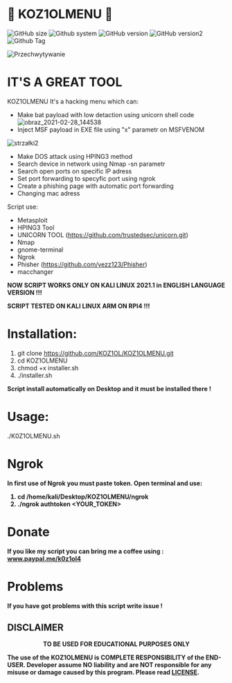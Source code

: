 # 🔑 KOZ1OLMENU 🔑

![GitHub size](https://img.shields.io/github/languages/code-size/kozixpompa/KOZ1OLMENU)
![Github system](https://img.shields.io/badge/Platform-Linux-red)
![GitHub version](https://img.shields.io/badge/System-Kali%20Linux-red)
![GitHub version2](https://img.shields.io/badge/System-Kali%20Linux%20ARM-red)
![Github Tag](https://img.shields.io/badge/-MULTITOOL-blueviolet)

![Przechwytywanie](https://user-images.githubusercontent.com/51675112/111207235-a1899080-85c9-11eb-9c69-8a3c54d12b2a.PNG)

# IT'S A GREAT TOOL

KOZ1OLMENU It's a hacking menu which can:
- Make bat payload with low detaction using unicorn shell code
![obraz_2021-02-28_144538](https://user-images.githubusercontent.com/51675112/109420585-9f251500-79d3-11eb-824e-39570cc3e9d3.png)
- Inject MSF payload in EXE file using "x" parametr on MSFVENOM

![strzałki2](https://user-images.githubusercontent.com/51675112/111213277-e36a0500-85d0-11eb-90d0-bfc1314c7793.png)

- Make DOS attack using HPING3 method
- Search device in network using Nmap -sn parametr
- Search open ports on specific IP adress
- Set port forwarding to specyfic port using ngrok
- Create a phishing page with automatic port forwarding
- Changing mac adress 

Script use:
- Metasploit
- HPING3 Tool
- UNICORN TOOL (https://github.com/trustedsec/unicorn.git)
- Nmap
- gnome-terminal
- Ngrok
- Phisher (https://github.com/yezz123/Phisher)
- macchanger

<b>NOW SCRIPT WORKS ONLY ON KALI LINUX 2021.1 in ENGLISH LANGUAGE VERSION !!! </b> 

<b>SCRIPT TESTED ON KALI LINUX ARM ON RPI4 !!! </b>

# Installation:

1. git clone https://github.com/KOZ1OL/KOZ1OLMENU.git
2. cd KOZ1OLMENU
3. chmod +x installer.sh 
4. ./installer.sh

<b>Script install automatically on Desktop and it must be installed there !</b>

# Usage:

./K0Z1OLMENU.sh

# Ngrok

<b>In first use of Ngrok you must paste token. Open terminal and use:
 1. cd /home/kali/Desktop/KOZ1OLMENU/ngrok
 2. ./ngrok authtoken <YOUR_TOKEN>
 

# Donate

If you like my script you can bring me a coffee using : www.paypal.me/k0z1ol4

# Problems

If you have got problems with this script write issue !

## DISCLAIMER
<p align="center">
  TO BE USED FOR EDUCATIONAL PURPOSES ONLY
</p>

The use of the KOZ1OLMENU is COMPLETE RESPONSIBILITY of the END-USER. Developer assume NO liability and are NOT responsible for any misuse or damage caused by this program. Please read [LICENSE](LICENSE).
